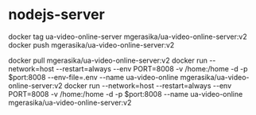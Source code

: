 # nodejs-server
docker tag ua-video-online-server mgerasika/ua-video-online-server:v2
docker push mgerasika/ua-video-online-server:v2

docker pull mgerasika/ua-video-online-server:v2
docker run --network=host --restart=always --env PORT=8008 -v /home:/home -d -p $port:8008 --env-file=.env --name ua-video-online mgerasika/ua-video-online-server:v2
docker run --network=host --restart=always --env PORT=8008 -v /home:/home -d -p $port:8008 --name ua-video-online mgerasika/ua-video-online-server:v2